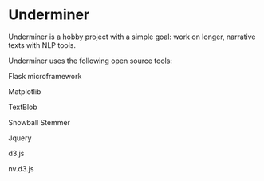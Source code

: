 Underminer
==========

Underminer is a hobby project with a simple goal: work on longer, narrative texts with NLP tools.

Underminer uses the following open source tools:

Flask microframework

Matplotlib

TextBlob

Snowball Stemmer

Jquery

d3.js

nv.d3.js

